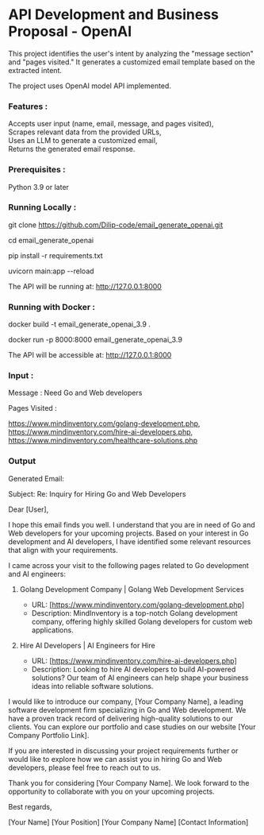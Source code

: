 # API Development and Business Proposal - OpenAI

This project identifies the user's intent by analyzing the "message section" and "pages visited." It generates a customized email template based on the extracted intent.

The project uses OpenAI model API implemented.

### Features :

Accepts user input (name, email, message, and pages visited),
<br/>Scrapes relevant data from the provided URLs,
<br/>Uses an LLM to generate a customized email,
<br/>Returns the generated email response.

### Prerequisites :

Python 3.9 or later

### Running Locally :

git clone https://github.com/Dilip-code/email_generate_openai.git

cd email_generate_openai

pip install -r requirements.txt

uvicorn main:app --reload

The API will be running at: http://127.0.0.1:8000

### Running with Docker :

docker build -t email_generate_openai_3.9 .

docker run -p 8000:8000 email_generate_openai_3.9

The API will be accessible at: http://127.0.0.1:8000




### Input :

Message : Need Go and Web developers

Pages Visited : 

https://www.mindinventory.com/golang-development.php,
https://www.mindinventory.com/hire-ai-developers.php,
https://www.mindinventory.com/healthcare-solutions.php


### Output 

Generated Email:

Subject: Re: Inquiry for Hiring Go and Web Developers

Dear [User],

I hope this email finds you well. I understand that you are in need of Go and Web developers for your upcoming projects. Based on your interest in Go development and AI developers, I have identified some relevant resources that align with your requirements.

I came across your visit to the following pages related to Go development and AI engineers:

1. Golang Development Company | Golang Web Development Services
   - URL: [https://www.mindinventory.com/golang-development.php]
   - Description: MindInventory is a top-notch Golang development company, offering highly skilled Golang developers for custom web applications.

2. Hire AI Developers | AI Engineers for Hire
   - URL: [https://www.mindinventory.com/hire-ai-developers.php]
   - Description: Looking to hire AI developers to build AI-powered solutions? Our team of AI engineers can help shape your business ideas into reliable software solutions.

I would like to introduce our company, [Your Company Name], a leading software development firm specializing in Go and Web development. We have a proven track record of delivering high-quality solutions to our clients. You can explore our portfolio and case studies on our website [Your Company Portfolio Link].

If you are interested in discussing your project requirements further or would like to explore how we can assist you in hiring Go and Web developers, please feel free to reach out to us.

Thank you for considering [Your Company Name]. We look forward to the opportunity to collaborate with you on your upcoming projects.

Best regards,

[Your Name]
[Your Position]
[Your Company Name]
[Contact Information]
